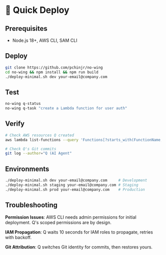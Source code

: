 # 🚀 Quick Deploy

## Prerequisites
- Node.js 18+, AWS CLI, SAM CLI

## Deploy

```bash
git clone https://github.com/pchinjr/no-wing
cd no-wing && npm install && npm run build
./deploy-minimal.sh dev your-email@company.com
```

## Test

```bash
no-wing q-status
no-wing q-task "create a Lambda function for user auth"
```

## Verify

```bash
# Check AWS resources Q created
aws lambda list-functions --query 'Functions[?starts_with(FunctionName, `q-`)]'

# Check Q's Git commits  
git log --author="Q (AI Agent"
```

## Environments

```bash
./deploy-minimal.sh dev your-email@company.com     # Development
./deploy-minimal.sh staging your-email@company.com # Staging
./deploy-minimal.sh prod your-email@company.com    # Production
```

## Troubleshooting

**Permission Issues**: AWS CLI needs admin permissions for initial deployment. Q's scoped permissions are by design.

**IAM Propagation**: Q waits 10 seconds for IAM roles to propagate, retries with backoff.

**Git Attribution**: Q switches Git identity for commits, then restores yours.
